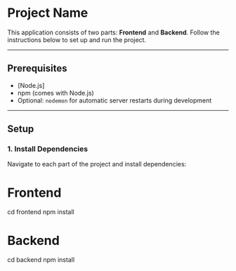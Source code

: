 # Project Name

This application consists of two parts: **Frontend** and **Backend**. Follow the instructions below to set up and run the project.

------------------------------------------------
## Prerequisites
- [Node.js]
- npm (comes with Node.js)
- Optional: `nodemon` for automatic server restarts during development
------------------------------------------------
## Setup
### 1. Install Dependencies
Navigate to each part of the project and install dependencies:
# Frontend
cd frontend
npm install

# Backend
cd backend
npm install
